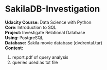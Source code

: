 # SakilaDB-Investigation
<b> Udacity Course: </b> Data Science with Python </br>
<b> Core: </b> Introduction to SQL </br>
<b> Project: </b> Investigate Relational Database </br>
<b> Using: </b> PostgreSQL </br>
<b> Database:</b> Sakila movie database (dvdrental.tar)  </br>
<b> Content: </b> </br>
1. report.pdf of query analysis
2. queries used as txt file


